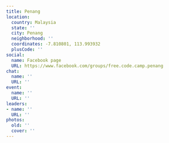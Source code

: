 ```yaml
---
title: Penang
location:
  country: Malaysia
  state: ''
  city: Penang
  neighborhood: ''
  coordinates: -7.810801, 113.993932
  plusCode: ''
social:
  name: Facebook page
  URL: https://www.facebook.com/groups/free.code.camp.penang
chat:
  name: ''
  URL: ''
event:
  name: ''
  URL: ''
leaders:
- name: ''
  URL: ''
photos:
  old: ''
  cover: ''
---
```

